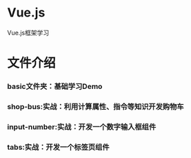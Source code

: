 # Vue.js
Vue.js框架学习

# 文件介绍
### basic文件夹：基础学习Demo

### shop-bus:实战：利用计算属性、指令等知识开发购物车
### input-number:实战：开发一个数字输入框组件
### tabs:实战：开发一个标签页组件
